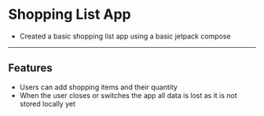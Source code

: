 # Shopping List App
- Created a basic shopping list app using a basic jetpack compose
---
## Features
- Users can add shopping items and their quantity
- When the user closes or switches the app all data is lost as it is not stored locally yet
